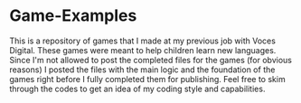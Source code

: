 # Game-Examples
This is a repository of games that I made at my previous job with Voces Digital. These games were meant to help children learn new languages. Since I'm not allowed to post the completed files for the games (for obvious reasons) I posted the files with the main logic and the foundation of the games right before I fully completed them for publishing. Feel free to skim through the codes to get an idea of my coding style and capabilities.
